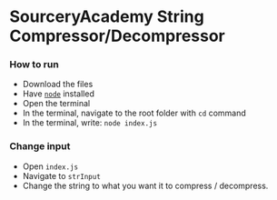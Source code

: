 # SourceryAcademy String Compressor/Decompressor
 
### How to run
* Download the files
* Have [`node`](https://nodejs.org/en/download) installed
* Open the terminal
* In the terminal, navigate to the root folder with `cd` command
* In the terminal, write: `node index.js`

### Change input
* Open `index.js`
* Navigate to `strInput`
* Change the string to what you want it to compress / decompress.
